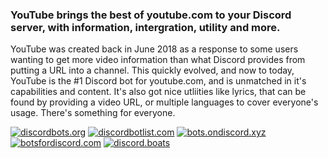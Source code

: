 ### YouTube brings the best of youtube.com to your Discord server, with information, intergration, utility and more. 
YouTube was created back in June 2018 as a response to some users wanting to get more video information than what Discord provides from putting a URL into a channel. This quickly evolved, and now to today, YouTube is the #1 Discord bot for youtube.com, and is unmatched in it's capabilities and content. It's also got nice utliities like lyrics, that can be found by providing a video URL, or multiple languages to cover everyone's usage. There's something for everyone.  
  
[![discordbots.org](https://discordbots.org/api/widget/456633518882160642.svg)](https://discordbots.org/bot/youtube)
[![discordbotlist.com](https://discordbotlist.com/bots/456633518882160642/widget)](https://discordbotlist.com/bots/456633518882160642)
[![bots.ondiscord.xyz](https://bots.ondiscord.xyz/bots/456633518882160642/embed?showGuilds=true)](https://bots.ondiscord.xyz/bots/456633518882160642)
[![botsfordiscord.com](https://botsfordiscord.com/api/bot/456633518882160642/widget)](https://botsfordiscord.com/bot/456633518882160642)
[![discord.boats](https://discord.boats/api/widget/456633518882160642)](https://discord.boats/bot/456633518882160642)
